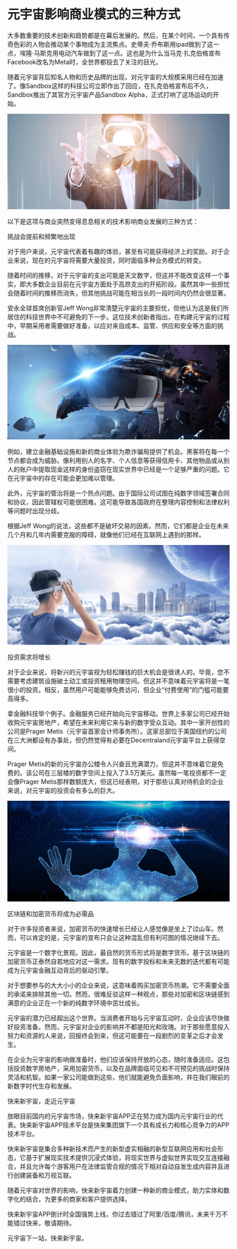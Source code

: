 # 元宇宙影响商业模式的三种方式




大多数重要的技术创新和趋势都是在幕后发展的。然后，在某个时间，一个具有传奇色彩的人物会推动某个事物成为主流焦点。史蒂夫·乔布斯用ipad做到了这一点，埃隆·马斯克用电动汽车做到了这一点。这也是为什么当马克·扎克伯格宣布Facebook改名为Meta时，全世界都投去了关注的目光。

随着元宇宙背后知名人物和历史品牌的出现，对元宇宙的大规模采用已经在加速了。像Sandbox这样的科技公司立即作出了回应，在扎克伯格宣布后不久，Sandbox推出了其官方元宇宙产品Sandbox Alpha，正式打响了这场运动的开始。

![img](224.png)



以下是这项与商业突然变得息息相关的技术影响商业发展的三种方式：

挑战会提前和频繁地出现

对于用户来说，元宇宙代表着有趣的体验，甚至有可能获得经济上的奖励。对于企业来说，现在的元宇宙将需要大量投资，同时面临多种业务模式的转变。

随着时间的推移，对于元宇宙的支出可能是天文数字，但这并不能改变这样一个事实，即大多数企业目前在元宇宙方面处于高昂支出的开拓阶段。虽然其中一些担忧会随着时间的推移而消失，但其他挑战可能在相当长的一段时间内仍然会很显著。

安永全球首席创新官Jeff Wong非常清楚元宇宙的主要担忧，但他认为这是我们所居住的科技世界中不可避免的下一步。这位技术创新者指出，在构建元宇宙的过程中，早期采用者需要做好准备，以应对来自成本、监管、供应和安全等方面的挑战。

![img](225.png)



例如，建立金融基础设施和新的商业体验为欺诈骗局提供了机会。黑客将在每一个节点都会成为威胁。像利用别人的名字、个人信息等获得信用卡、其他物品或从别人的账户中提取现金这样的身份盗窃在现实世界中已经是一个足够严重的问题。它在元宇宙中的存在可能会更加难以管理。

此外，元宇宙的管治将是一个热点问题。由于国际公司试图在纯数字领域签署合同和协议，因此管辖权可能很困难。这可能导致各国政府在整理内容控制和法律权利等问题时出现分歧。

根据Jeff Wong的说法，这些都不是破坏交易的因素。然而，它们都是企业在未来几个月和几年内需要克服的障碍，就像他们已经在互联网上遇到的那样。

![img](226.png)



投资需求将增长

对于企业来说，将新兴的元宇宙视为轻松赚钱的巨大机会是很诱人的。毕竟，您不需要考虑建筑设施破土动工或投资租用物理空间。但这并不意味着元宇宙将是一笔很小的投资。相反，虽然用户可能能够免费访问，但企业“付费使用”的门槛可能要高得多。

拿金融科技举个例子。金融服务已经开始向元宇宙移动。世界上多家公司已经开始收购元宇宙房地产，希望在未来利用它来与新的数字受众互动。其中一家开创性的公司是Prager Metis（元宇宙首家会计师事务所）。这家总部位于美国纽约的公司在三大洲都设有办事处，但仍然觉得有必要在Decentraland元宇宙平台上获得空间。

Prager Metis的新的元宇宙办公楼令人兴奋且充满潜力，但这并不意味着它是免费的。该公司在三层楼的数字空间上投入了3.5万美元。虽然每一笔投资都不一定会像Prager Metis那样数额庞大，但这已经表明，对于那些认真对待机会的企业来说，对元宇宙的投资会有多么的巨大。

![img](227.png)



区块链和加密货币将成为必需品

对于许多投资者来说，加密货币的快速增长已经让人感觉像是坐上了过山车。然而，可以肯定的是，元宇宙的宣布只会让这种混乱但有利可图的情况继续下去。

元宇宙是一个数字化景观。因此，最自然的货币形式将是数字货币。基于区块链的加密货币正泰然自若地应对这一需求。现有的数字投标和未来无数的迭代都有可能成为元宇宙金融互动背后的驱动引擎。

对于想要参与的大大小小的企业来说，这意味着购买加密货币热潮。它不需要全面的承诺来排除其他一切。然而，很难反驳这样一种观点，那些对加密和区块链感到满意的企业正在一个新的纯数字环境中茁壮成长。

元宇宙的潜力已经超出这个世界。当消费者开始与元宇宙互动时，企业应该尽快做好投资准备。然而，元宇宙对企业的影响并不都是阳光和玫瑰。对于那些愿意投入努力和资源的人来说，回报终会到来，但这可能要在一段剧烈的变革之后才会发生。

在企业为元宇宙的影响做准备时，他们应该保持开放的心态，随时准备适应。这包括投资数字房地产，采用加密货币，以及在品牌面临可见和不可预见的挑战时保持灵活和机智。如果一家公司能做到这些，他们就能避免负面影响，并在我们眼前的新数字时代生存和发展。

快来新宇宙，走近元宇宙

放眼目前国内的元宇宙市场，快来新宇宙APP正在努力成为国内元宇宙行业的代表。快来新宇宙APP技术平台是快来集团旗下一个具有成长力和核心竞争力的APP技术平台。

快来新宇宙是集合多种新技术而产生的新型虚实相融的新型互联网应用和社会形态，它基于扩展现实技术提供沉浸式体验，将现实世界与虚拟世界实现交互连接融合，并且允许每个游客用户在法律监管合规的情况下相对自动自发生成内容并且进行创建装备和万视互联。

随着元宇宙对世界的影响，快来新宇宙着力创建一种新的商业模式，助力实体和数字化的结合，为更多的商家和客户提供选择。

快来新宇宙APP倒计时全国强势上线，你过去错过了阿里/百度/腾讯，未来千万不能错过快来，敬请期待。

元宇宙下一站，快来新宇宙。
